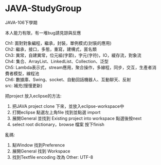 ﻿# JAVA-StudyGroup

JAVA-106下學期

本人能力有限，有一堆bug請見諒與反應

Ch1: 面對對象編程，繼承，封裝，單例模式(封裝的應用)  
Ch2: 繼承，接口，多態，重寫，建構式，匿名類  
Ch3: 異常，自建異常，位元組(字節)，字元(字符)，IO，緩存流，對象流  
Ch4: 集合、ArrayList、LinkedList、Collection、泛型  
Ch5: Lambda表示式，stream應用，聚合操作，多線程，同步，交互，生產者消費者模型，線程池  
Ch6: 數據庫、Swing、socket、自動回話機器人、互動聊天、反射  
src: 補充(慢慢更新)  
  
把project 放入eclipse的方法:  
1. 把JAVA project clone 下來，並放入eclipse-workspace中  
2. 打開eclipse 點選左上角file 找到並點選 import 
3. 展開General 並找到 Existing project into workspace 點選後按next  
4. select root dictionary，browse 檔案 按下finish  

亂碼:  
1. 點Window 找到Preference  
2. 展開General 找到 Workspace 
3. 找到Textfile encoding 改為 Other: UTF-8  


